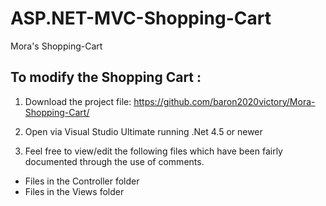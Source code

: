 # ASP.NET-MVC-Shopping-Cart
Mora's Shopping-Cart


## To modify the Shopping Cart : 

1. Download the project file: https://github.com/baron2020victory/Mora-Shopping-Cart/

2. Open via Visual Studio Ultimate running .Net 4.5 or newer

3. Feel free to view/edit the following files which have been fairly documented through the use of comments.  

* Files in the Controller folder
* Files in the Views folder
